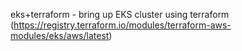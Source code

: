 eks+terraform - bring up EKS cluster using terraform (https://registry.terraform.io/modules/terraform-aws-modules/eks/aws/latest)